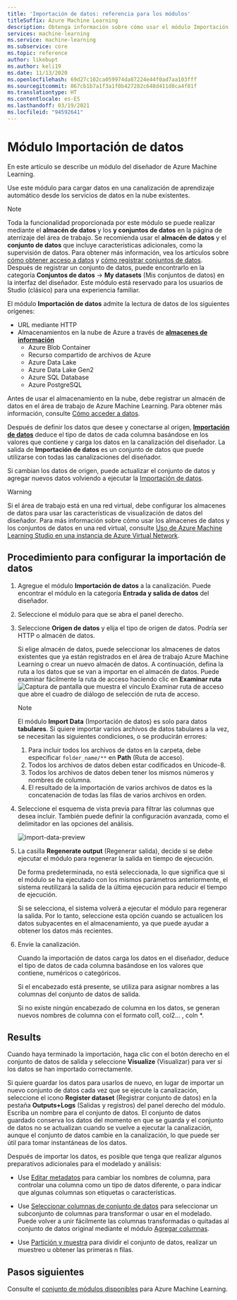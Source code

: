 ```yaml
---
title: 'Importación de datos: referencia para los módulos'
titleSuffix: Azure Machine Learning
description: Obtenga información sobre cómo usar el módulo Importación de datos en Azure Machine Learning para cargar datos en una canalización de aprendizaje automático desde servicios de datos en la nube existentes.
services: machine-learning
ms.service: machine-learning
ms.subservice: core
ms.topic: reference
author: likebupt
ms.author: keli19
ms.date: 11/13/2020
ms.openlocfilehash: 69d27c102ca059974da87224e44f0ad7aa103fff
ms.sourcegitcommit: 867cb1b7a1f3a1f0b427282c648d411d0ca4f81f
ms.translationtype: HT
ms.contentlocale: es-ES
ms.lasthandoff: 03/19/2021
ms.locfileid: "94592641"
---
```

# <a name="import-data-module"></a>Módulo Importación de datos

En este artículo se describe un módulo del diseñador de Azure Machine Learning.

Use este módulo para cargar datos en una canalización de aprendizaje automático desde los servicios de datos en la nube existentes. 

> [!Note]
> Toda la funcionalidad proporcionada por este módulo se puede realizar mediante el **almacén de datos** y los **y conjuntos de datos** en la página de aterrizaje del área de trabajo. Se recomienda usar el **almacén de datos** y el **conjunto de datos** que incluye características adicionales, como la supervisión de datos. Para obtener más información, vea los artículos sobre [cómo obtener acceso a datos](../how-to-access-data.md) y [cómo registrar conjuntos de datos](../how-to-create-register-datasets.md).
> Después de registrar un conjunto de datos, puede encontrarlo en la categoría **Conjuntos de datos** -> **My datasets** (Mis conjuntos de datos) en la interfaz del diseñador. Este módulo está reservado para los usuarios de Studio (clásico) para una experiencia familiar. 
>

El módulo **Importación de datos** admite la lectura de datos de los siguientes orígenes:

- URL mediante HTTP
- Almacenamientos en la nube de Azure a través de [**almacenes de información**](../how-to-access-data.md)
    - Azure Blob Container
    - Recurso compartido de archivos de Azure
    - Azure Data Lake
    - Azure Data Lake Gen2
    - Azure SQL Database
    - Azure PostgreSQL    

Antes de usar el almacenamiento en la nube, debe registrar un almacén de datos en el área de trabajo de Azure Machine Learning. Para obtener más información, consulte [Cómo acceder a datos](../how-to-access-data.md). 

Después de definir los datos que desee y conectarse al origen, **[Importación de datos](./import-data.md)** deduce el tipo de datos de cada columna basándose en los valores que contiene y carga los datos en la canalización del diseñador. La salida de **Importación de datos** es un conjunto de datos que puede utilizarse con todas las canalizaciones del diseñador.

Si cambian los datos de origen, puede actualizar el conjunto de datos y agregar nuevos datos volviendo a ejecutar la [Importación de datos](./import-data.md).

> [!WARNING]
> Si el área de trabajo está en una red virtual, debe configurar los almacenes de datos para usar las características de visualización de datos del diseñador. Para más información sobre cómo usar los almacenes de datos y los conjuntos de datos en una red virtual, consulte [Uso de Azure Machine Learning Studio en una instancia de Azure Virtual Network](../how-to-enable-studio-virtual-network.md).


## <a name="how-to-configure-import-data"></a>Procedimiento para configurar la importación de datos

1. Agregue el módulo **Importación de datos** a la canalización. Puede encontrar el módulo en la categoría **Entrada y salida de datos** del diseñador.

1. Seleccione el módulo para que se abra el panel derecho.

1. Seleccione **Origen de datos** y elija el tipo de origen de datos. Podría ser HTTP o almacén de datos.

    Si elige almacén de datos, puede seleccionar los almacenes de datos existentes que ya están registrados en el área de trabajo Azure Machine Learning o crear un nuevo almacén de datos. A continuación, defina la ruta a los datos que se van a importar en el almacén de datos. Puede examinar fácilmente la ruta de acceso haciendo clic en **Examinar ruta** ![Captura de pantalla que muestra el vínculo Examinar ruta de acceso que abre el cuadro de diálogo de selección de ruta de acceso.](media/module/import-data-path.png)

    > [!NOTE]
    > El módulo **Import Data** (Importación de datos) es solo para datos **tabulares**.
    > Si quiere importar varios archivos de datos tabulares a la vez, se necesitan las siguientes condiciones, o se producirán errores:
    > 1. Para incluir todos los archivos de datos en la carpeta, debe especificar `folder_name/**` en **Path** (Ruta de acceso).
    > 2. Todos los archivos de datos deben estar codificados en Unicode-8.
    > 3. Todos los archivos de datos deben tener los mismos números y nombres de columna.
    > 4. El resultado de la importación de varios archivos de datos es la concatenación de todas las filas de varios archivos en orden.

1. Seleccione el esquema de vista previa para filtrar las columnas que desea incluir. También puede definir la configuración avanzada, como el delimitador en las opciones del análisis.

    ![import-data-preview](media/module/import-data.png)

1. La casilla **Regenerate output** (Regenerar salida), decide si se debe ejecutar el módulo para regenerar la salida en tiempo de ejecución. 

    De forma predeterminada, no está seleccionada, lo que significa que si el módulo se ha ejecutado con los mismos parámetros anteriormente, el sistema reutilizará la salida de la última ejecución para reducir el tiempo de ejecución. 

    Si se selecciona, el sistema volverá a ejecutar el módulo para regenerar la salida. Por lo tanto, seleccione esta opción cuando se actualicen los datos subyacentes en el almacenamiento, ya que puede ayudar a obtener los datos más recientes.


1. Envíe la canalización.

    Cuando la importación de datos carga los datos en el diseñador, deduce el tipo de datos de cada columna basándose en los valores que contiene, numéricos o categóricos.

    Si el encabezado está presente, se utiliza para asignar nombres a las columnas del conjunto de datos de salida.

    Si no existe ningún encabezado de columna en los datos, se generan nuevos nombres de columna con el formato col1, col2... , coln *.

## <a name="results"></a>Results

Cuando haya terminado la importación, haga clic con el botón derecho en el conjunto de datos de salida y seleccione **Visualize** (Visualizar) para ver si los datos se han importado correctamente.

Si quiere guardar los datos para usarlos de nuevo, en lugar de importar un nuevo conjunto de datos cada vez que se ejecute la canalización, seleccione el icono **Register dataset** (Registrar conjunto de datos) en la pestaña **Outputs+Logs** (Salidas y registros) del panel derecho del módulo. Escriba un nombre para el conjunto de datos. El conjunto de datos guardado conserva los datos del momento en que se guarda y el conjunto de datos no se actualizan cuando se vuelve a ejecutar la canalización, aunque el conjunto de datos cambie en la canalización, lo que puede ser útil para tomar instantáneas de los datos.

Después de importar los datos, es posible que tenga que realizar algunos preparativos adicionales para el modelado y análisis:

- Use [Editar metadatos](./edit-metadata.md) para cambiar los nombres de columna, para controlar una columna como un tipo de datos diferente, o para indicar que algunas columnas son etiquetas o características.

- Use [Seleccionar columnas de conjunto de datos](./select-columns-in-dataset.md) para seleccionar un subconjunto de columnas para transformar o usar en el modelado. Puede volver a unir fácilmente las columnas transformadas o quitadas al conjunto de datos original mediante el módulo [Agregar columnas](./add-columns.md).  

- Use [Partición y muestra](./partition-and-sample.md) para dividir el conjunto de datos, realizar un muestreo u obtener las primeras n filas.

## <a name="next-steps"></a>Pasos siguientes

Consulte el [conjunto de módulos disponibles](module-reference.md) para Azure Machine Learning. 
